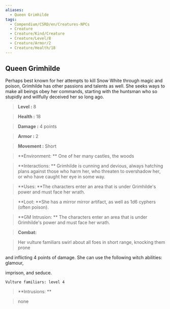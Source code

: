 ```yaml
---
aliases:
  - Queen Grimhilde
tags:
  - Compendium/CSRD/en/Creatures-NPCs
  - Creature
  - Creature/Kind/Creature
  - Creature/Level/8
  - Creature/Armor/2
  - Creature/Health/18
---
```

  
    
## Queen Grimhilde    
Perhaps best known for her attempts to kill Snow White through magic and poison, Grimhilde has other passions and talents as well. She seeks ways to make all beings obey her commands, starting with the huntsman who so stupidly and willfully deceived her so long ago.    
  
    
> **Level :** 8    
> **Health :** 18    
> **Damage :** 4 points    
> **Armor :** 2    
> **Movement :** Short    
> **Environment: ** One of her many castles, the woods    
> **Interactions: ** Grimhilde is cunning and devious, always hatching plans against those who harm her, who threaten to overshadow her, or who have caught her eye in some way.    
> **Uses: **The characters enter an area that is under Grimhilde's power and must face her wrath.    
> **Loot: **She has a mirror mirror artifact, as well as 1d6 cyphers (often poison).    
> **GM Intrusion: ** The characters enter an area that is under Grimhilde's power and must face her wrath.    
  
> **Combat:**   
> Her vulture familiars swirl about all foes in short range, knocking them prone  
and inflicting 4 points of damage. She can use the following witch abilities: glamour,  
imprison, and seduce.  
	Vulture familiars: level 4    
    
  
> **Intrusions: **   
> none    
